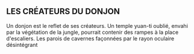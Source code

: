 ## LES CRÉATEURS DU DONJON


Un donjon est le reflet de ses créateurs. Un temple yuan-ti
oublié, envahi par la végétation de la jungle, pourrait
contenir des rampes à la place d'escaliers. Les parois de
cavernes façonnées par le rayon oculaire désintégrant
